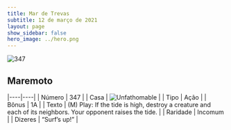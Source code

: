 ```yaml
---
title: Mar de Trevas
subtitle: 12 de março de 2021
layout: page
show_sidebar: false
hero_image: ../hero.png
---
```


![347](https://cdn.keyforgegame.com/media/card_front/pt/496_347_J8MV45MF8W5M_pt.png)

## Maremoto

|----|----|
| Número | 347 |
| Casa | ![Unfathomable](https://archonarcana.com/images/thumb/1/10/Unfathomable.png/22px-Unfathomable.png "Abissais") |
| Tipo | Ação |
| Bônus | 1A |
| Texto | (M) Play: If the tide is high, destroy a creature and each of its neighbors. Your opponent raises the tide. |
| Raridade | Incomum |
| Dizeres | “Surf’s up!” |
